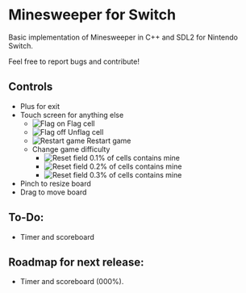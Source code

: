 # Minesweeper for Switch
Basic implementation  of Minesweeper in C++ and SDL2 for Nintendo Switch.

Feel free to report bugs and contribute!

## Controls
* Plus for exit
* Touch screen for anything else
    - ![Flag on](https://raw.githubusercontent.com/rincew1nd/Minesweeper-Switch/master/romfs/flagOnButton.bmp) Flag cell
    - ![Flag off](https://raw.githubusercontent.com/rincew1nd/Minesweeper-Switch/master/romfs/flagOffButton.bmp) Unflag cell
    - ![Restart game](https://raw.githubusercontent.com/rincew1nd/Minesweeper-Switch/master/romfs/restartButton.bmp) Restart game
    - Change game difficulty
        * ![Reset field](https://raw.githubusercontent.com/rincew1nd/Minesweeper-Switch/master/romfs/easyButton.bmp) 0.1% of cells contains mine
        * ![Reset field](https://raw.githubusercontent.com/rincew1nd/Minesweeper-Switch/master/romfs/mediumButton.bmp) 0.2% of cells contains mine
        * ![Reset field](https://raw.githubusercontent.com/rincew1nd/Minesweeper-Switch/master/romfs/hardButton.bmp) 0.3% of cells contains mine
* Pinch to resize board
* Drag to move board

## To-Do:

* Timer and scoreboard

## Roadmap for next release:

* Timer and scoreboard (000%).